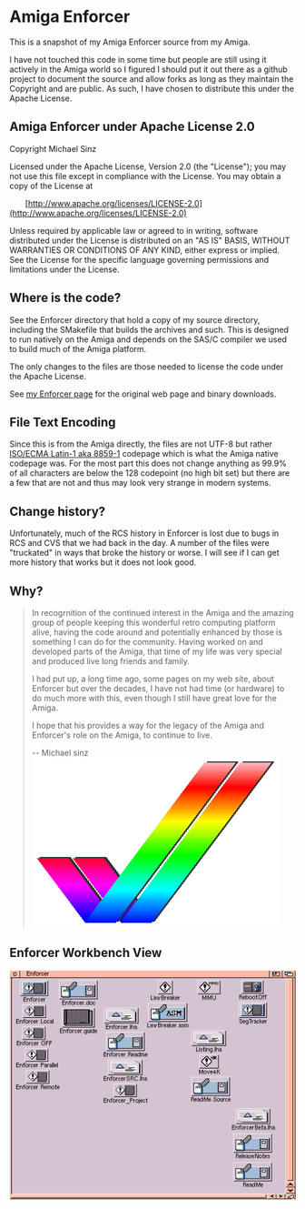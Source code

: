 # Amiga Enforcer

This is a snapshot of my Amiga Enforcer source from my Amiga.

I have not touched this code in some time but people are still using it actively in the Amiga world so I figured I should put it out there as a github project to document the source and allow forks as long as they maintain the Copyright and are public.  As such, I have chosen to distribute this under the Apache License.

## Amiga Enforcer under Apache License 2.0

Copyright  Michael Sinz

Licensed under the Apache License, Version 2.0 (the "License");
you may not use this file except in compliance with the License.
You may obtain a copy of the License at

&nbsp;&nbsp;&nbsp;&nbsp;&nbsp;&nbsp;&nbsp;[http://www.apache.org/licenses/LICENSE-2.0](http://www.apache.org/licenses/LICENSE-2.0)

Unless required by applicable law or agreed to in writing, software
distributed under the License is distributed on an "AS IS" BASIS,
WITHOUT WARRANTIES OR CONDITIONS OF ANY KIND, either express or implied.
See the License for the specific language governing permissions and
limitations under the License.

## Where is the code?

See the Enforcer directory that hold a copy of my source directory, including the SMakefile that builds the archives and such.  This is designed to run natively on the Amiga and depends on the SAS/C compiler we used to build much of the Amiga platform.

The only changes to the files are those needed to license the code under the Apache License.

See [my Enforcer page](http://www.sinz.org/Michael.Sinz/Enforcer/index.html) for the original web page and binary downloads.

## File Text Encoding

Since this is from the Amiga directly, the files are not UTF-8 but rather [ISO/ECMA Latin-1 aka 8859-1](https://en.wikipedia.org/wiki/ISO/IEC_8859-1) codepage which is what the Amiga native codepage was.  For the most part this does not change anything as 99.9% of all characters are below the 128 codepoint (no high bit set) but there are a few that are not and thus may look very strange in modern systems.

## Change history?

Unfortunately, much of the RCS history in Enforcer is lost due to bugs in RCS and CVS that we had back in the day.  A number of the files were "truckated" in ways that broke the history or worse.  I will see if I can get more history that works but it does not look good.

## Why?

> In recogrnition of the continued interest in the Amiga and the amazing group of people keeping this wonderful retro computing platform alive, having the code around and potentially enhanced by those is something I can do for the community.  Having worked on and developed parts of the Amiga, that time of my life was very special and produced live long friends and family.
>
> I had put up, a long time ago, some pages on my web site, about Enforcer but over the decades, I have not had time (or hardware) to do much more with this, even though I still have great love for the Amiga.
>
> I hope that his provides a way for the legacy of the Amiga and Enforcer's role on the Amiga, to continue to live.
>
> -- Michael sinz
![My Amiga Checkmark as rendered on an Amiga with a 2-bit plane display (yes, only 2 bits per pixel)](Checkmark.gif)

## Enforcer Workbench View
![Workbench display of my source on the Amiga](Enforcer.gif)
